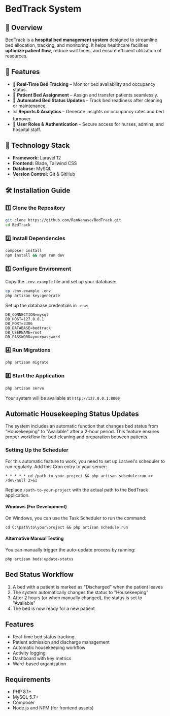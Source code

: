 # BedTrack System

## 📌 Overview
BedTrack is a **hospital bed management system** designed to streamline bed allocation, tracking, and monitoring. It helps healthcare facilities **optimize patient flow**, reduce wait times, and ensure efficient utilization of resources.

## 🚀 Features
- 🏥 **Real-Time Bed Tracking** – Monitor bed availability and occupancy status.
- 🔄 **Patient Bed Assignment** – Assign and transfer patients seamlessly.
- 🧹 **Automated Bed Status Updates** – Track bed readiness after cleaning or maintenance.
- 📊 **Reports & Analytics** – Generate insights on occupancy rates and bed turnover.
- 🔐 **User Roles & Authentication** – Secure access for nurses, admins, and hospital staff.

## 🎨 Technology Stack
- **Framework:** Laravel 12
- **Frontend:** Blade, Tailwind CSS
- **Database:** MySQL
- **Version Control:** Git & GitHub

## 🛠️ Installation Guide
### **1️⃣ Clone the Repository**
```bash
git clone https://github.com/RenNanase/BedTrack.git
cd BedTrack
```
### **2️⃣ Install Dependencies**
```bash
composer install
npm install && npm run dev
```
### **3️⃣ Configure Environment**
Copy the `.env.example` file and set up your database:
```bash
cp .env.example .env
php artisan key:generate
```
Set up the database credentials in `.env`:
```env
DB_CONNECTION=mysql
DB_HOST=127.0.0.1
DB_PORT=3306
DB_DATABASE=bedtrack
DB_USERNAME=root
DB_PASSWORD=yourpassword
```
### **4️⃣ Run Migrations**
```bash
php artisan migrate
```
### **5️⃣ Start the Application**
```bash
php artisan serve
```
Your system will be available at `http://127.0.0.1:8000`

## Automatic Housekeeping Status Updates

The system includes an automatic function that changes bed status from "Housekeeping" to "Available" after a 2-hour period. This feature ensures proper workflow for bed cleaning and preparation between patients.

### Setting Up the Scheduler

For this automatic feature to work, you need to set up Laravel's scheduler to run regularly. Add this Cron entry to your server:

```
* * * * * cd /path-to-your-project && php artisan schedule:run >> /dev/null 2>&1
```

Replace `/path-to-your-project` with the actual path to the BedTrack application.

#### Windows (For Development)

On Windows, you can use the Task Scheduler to run the command:

```
cd C:\path\to\your\project && php artisan schedule:run
```

#### Alternative Manual Testing

You can manually trigger the auto-update process by running:

```
php artisan beds:update-status
```

## Bed Status Workflow

1. A bed with a patient is marked as "Discharged" when the patient leaves
2. The system automatically changes the status to "Housekeeping" 
3. After 2 hours (or when manually changed), the status is set to "Available"
4. The bed is now ready for a new patient

## Features

- Real-time bed status tracking
- Patient admission and discharge management
- Automatic housekeeping workflow
- Activity logging
- Dashboard with key metrics
- Ward-based organization

## Requirements

- PHP 8.1+
- MySQL 5.7+
- Composer
- Node.js and NPM (for frontend assets)


